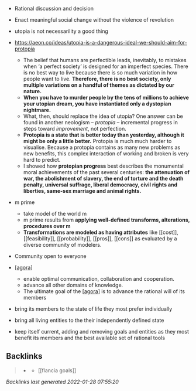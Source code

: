 - Rational discussion and decision 
-	Enact meaningful social change without the violence of revolution
-	utopia is not necessarility a good thing
- https://aeon.co/ideas/utopia-is-a-dangerous-ideal-we-should-aim-for-protopia
	- The belief that humans are perfectible leads, inevitably, to mistakes when ‘a perfect society’ is designed for an imperfect species. There is no best way to live because there is so much variation in how people want to live. **Therefore, there is no best society, only multiple variations on a handful of themes as dictated by our nature.**
	- **When you have to murder people by the tens of millions to achieve your utopian dream, you have instantiated only a dystopian nightmare.**
	- What, then, should replace the idea of utopia? One answer can be found in another neologism – _protopia_ – incremental progress in steps toward _improvement_, not perfection.
	- **Protopia is a state that is better today than yesterday, although it might be only a little better.** Protopia is much much harder to visualise. Because a protopia contains as many new problems as new benefits, this complex interaction of working and broken is very hard to predict.
	-  I showed how **protopian progress** best describes the monumental moral achievements of the past several centuries: **the attenuation of war, the abolishment of slavery, the end of torture and the death penalty, universal suffrage, liberal democracy, civil rights and liberties, same-sex marriage and animal rights.**
- m prime
	- take model of the world m
	-  m prime results from **applying well-defined transforms, alterations, procedures over m**
	-  **Transformations are modeled as having attributes** like [[cost]], [[feasibility]], [[probability]], [[pros]], [[cons]] as evaluated by a diverse community of modelers.





- Community open to everyone
- [[agora]]
	-	enable optimal communication, collaboration and cooperation.
	-	advance all other domains of knowledge.
	-	The ultimate goal of the [[agora]] is to advance the rational will of its members
-	bring its members to the state of life they most prefer individually
-	bring all living entities to the their independently defined state
-	keep itself current, adding and removing goals and entities as they most benefit its members and the best available set of rational tools

[//begin]: # "Autogenerated link references for markdown compatibility"
[agora]: agora.md "agora"
[agora]: agora.md "agora"
[//end]: # "Autogenerated link references"

## Backlinks

> - [](2021-05-04.md)
>   - [[flancia goals]]

_Backlinks last generated 2022-01-28 07:55:20_
